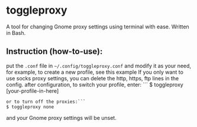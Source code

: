 # toggleproxy
A tool for changing Gnome proxy settings using terminal with ease. Written in Bash.
## Instruction (how-to-use):
put the `.conf` file in `~/.config/toggleproxy.conf` and modify it as your need, for example, to create a new profile, see this example
If you only want to use socks proxy settings, you can delete the http, https, ftp lines in the config.
after configuration, to switch your profile, enter: ```
$ toggleproxy [your-profile-in-here]
```
or to turn off the proxies:```
$ toggleproxy none
```
and your Gnome proxy settings will be unset.

